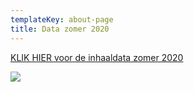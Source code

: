 ```yaml
---
templateKey: about-page
title: Data zomer 2020
---
```


[KLIK HIER voor de inhaaldata zomer 2020](https://juniorjoy.nl/inhaal/)

![](https://res.cloudinary.com/junior-joy/image/upload/v1593025464/Schermafbeelding_2020-06-24_om_21.03.55_qpocvh.png)
